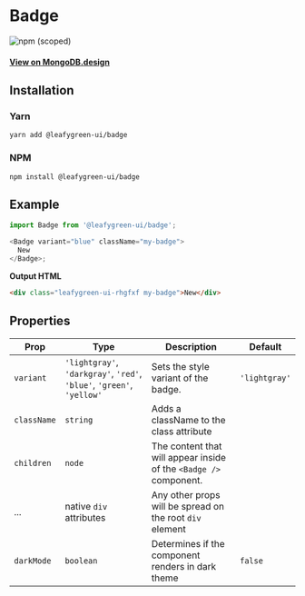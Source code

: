 # Badge

![npm (scoped)](https://img.shields.io/npm/v/@leafygreen-ui/badge.svg)

#### [View on MongoDB.design](https://www.mongodb.design/component/badge/example/)

## Installation

### Yarn

```shell
yarn add @leafygreen-ui/badge
```

### NPM

```shell
npm install @leafygreen-ui/badge
```

## Example

```js
import Badge from '@leafygreen-ui/badge';

<Badge variant="blue" className="my-badge">
  New
</Badge>;
```

**Output HTML**

```html
<div class="leafygreen-ui-rhgfxf my-badge">New</div>
```

## Properties

| Prop        | Type                                                                  | Description                                                       | Default       |
| ----------- | --------------------------------------------------------------------- | ----------------------------------------------------------------- | ------------- |
| `variant`   | `'lightgray'`, `'darkgray'`, `'red'`, `'blue'`, `'green'`, `'yellow'` | Sets the style variant of the badge.                              | `'lightgray'` |
| `className` | `string`                                                              | Adds a className to the class attribute                           |               |
| `children`  | `node`                                                                | The content that will appear inside of the `<Badge />` component. |               |
| ...         | native `div` attributes                                               | Any other props will be spread on the root `div` element          |               |
| `darkMode`  | `boolean`                                                             | Determines if the component renders in dark theme                 | `false`       |
